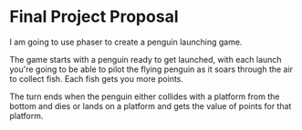 # Final Project Proposal


I am going to use phaser to create a penguin launching game. 

The game starts with a penguin ready to get launched, with each launch you're going to be able to pilot the flying penguin as it soars through the air to collect fish. Each fish gets you more points. 

The turn ends when the penguin either collides with a platform from the bottom and dies or lands on a platform and gets the value of points for that platform. 



